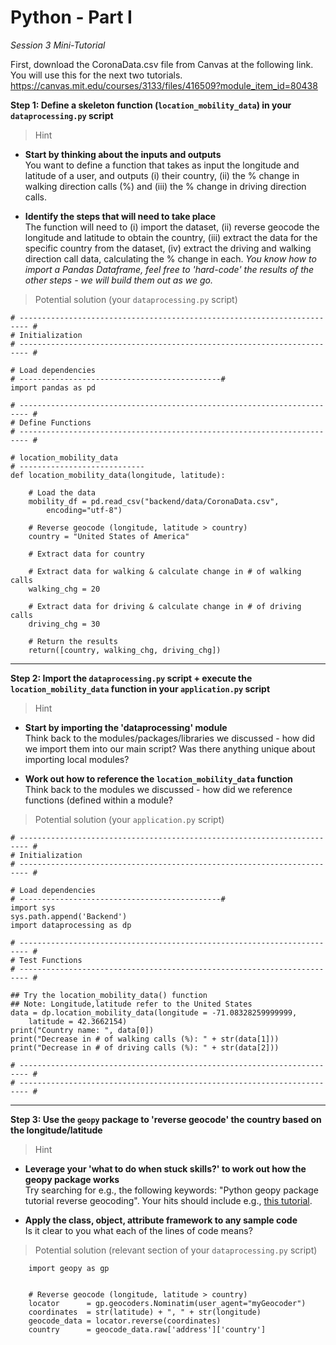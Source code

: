 # Python - Part I 

*Session 3 Mini-Tutorial*

First, download the CoronaData.csv file from Canvas at the following link. You will use this for the next two tutorials. https://canvas.mit.edu/courses/3133/files/416509?module_item_id=80438

**Step 1: Define a skeleton function (```location_mobility_data```) in your ```dataprocessing.py``` script**

> Hint

* **Start by thinking about the inputs and outputs**   
You want to define a function that takes as input the longitude and latitude of a user, and outputs (i) their country, (ii) the % change in walking direction calls (%) and (iii) the % change in driving direction calls. 

* **Identify the steps that will need to take place**   
The function will need to (i) import the dataset, (ii) reverse geocode the longitude and latitude to obtain the country, (iii) extract the data for the specific country from the dataset, (iv) extract the driving and walking direction call data, calculating the % change in each. *You know how to import a Pandas Dataframe, feel free to 'hard-code' the results of the other steps - we will build them out as we go.*

> Potential solution (your ```dataprocessing.py``` script)


```
# ------------------------------------------------------------------------ #
# Initialization
# ------------------------------------------------------------------------ #

# Load dependencies
# ---------------------------------------------#
import pandas as pd

# ------------------------------------------------------------------------ #
# Define Functions
# ------------------------------------------------------------------------ #

# location_mobility_data
# ----------------------------
def location_mobility_data(longitude, latitude):

	# Load the data
	mobility_df = pd.read_csv("backend/data/CoronaData.csv", 
		encoding="utf-8")

	# Reverse geocode (longitude, latitude > country)
	country = "United States of America"
	
	# Extract data for country

	# Extract data for walking & calculate change in # of walking calls
	walking_chg = 20
	
	# Extract data for driving & calculate change in # of driving calls
	driving_chg = 30
	
	# Return the results
	return([country, walking_chg, driving_chg])
```

<hr>

**Step 2: Import the ```dataprocessing.py``` script + execute the ```location_mobility_data``` function in your ```application.py``` script**

> Hint

* **Start by importing the 'dataprocessing' module**  
Think back to the modules/packages/libraries we discussed  - how did we import them into our main script? Was there anything unique about importing local modules?

* **Work out how to reference the ```location_mobility_data``` function**  
Think back to the modules we discussed  - how did we reference functions (defined within a module?


> Potential solution (your ```application.py``` script)

```
# ------------------------------------------------------------------------ #
# Initialization
# ------------------------------------------------------------------------ #

# Load dependencies
# ---------------------------------------------#
import sys
sys.path.append('Backend')
import dataprocessing as dp

# ------------------------------------------------------------------------ #
# Test Functions
# ------------------------------------------------------------------------ #

## Try the location_mobility_data() function
## Note: Longitude,latitude refer to the United States
data = dp.location_mobility_data(longitude = -71.08328259999999, 
	latitude = 42.3662154)
print("Country name: ", data[0])
print("Decrease in # of walking calls (%): " + str(data[1]))
print("Decrease in # of driving calls (%): " + str(data[2]))

# ------------------------------------------------------------------------ #
# ------------------------------------------------------------------------ #
```

<hr>

**Step 3: Use the ```geopy``` package to 'reverse geocode' the country based on the longitude/latitude**

> Hint

* **Leverage your 'what to do when stuck skills?' to work out how the geopy package works**  
Try searching for e.g., the following keywords: "Python geopy package tutorial reverse geocoding". Your hits should include e.g., [this tutorial](https://towardsdatascience.com/reverse-geocoding-in-python-a915acf29eb6"). 

* **Apply the class, object, attribute framework to any sample code**  
Is it clear to you what each of the lines of code means?


> Potential solution (relevant section of your ```dataprocessing.py``` script)

```
	import geopy as gp


	# Reverse geocode (longitude, latitude > country)
	locator      = gp.geocoders.Nominatim(user_agent="myGeocoder")       
	coordinates  = str(latitude) + ", " + str(longitude)    
	geocode_data = locator.reverse(coordinates)             
	country      = geocode_data.raw['address']['country']   
```

